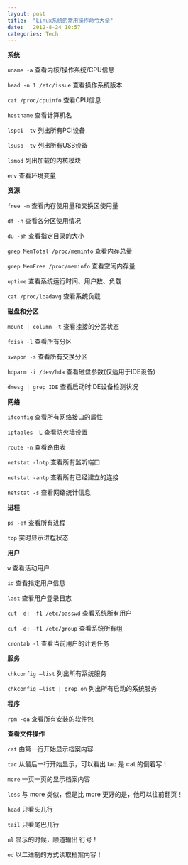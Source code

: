 ```yaml
---
layout: post
title:  "Linux系统的常用操作命令大全"
date:   2012-8-24 10:57
categories: Tech
---
```


**系统**

`uname -a` 查看内核/操作系统/CPU信息

`head -n 1 /etc/issue` 查看操作系统版本

`cat /proc/cpuinfo` 查看CPU信息

`hostname` 查看计算机名

`lspci -tv` 列出所有PCI设备

`lsusb -tv` 列出所有USB设备

`lsmod` 列出加载的内核模块

`env` 查看环境变量

**资源**

`free -m` 查看内存使用量和交换区使用量

`df -h` 查看各分区使用情况

`du -sh` 查看指定目录的大小

`grep MemTotal /proc/meminfo` 查看内存总量

`grep MemFree /proc/meminfo` 查看空闲内存量

`uptime` 查看系统运行时间、用户数、负载

`cat /proc/loadavg` 查看系统负载

**磁盘和分区**

`mount | column -t` 查看挂接的分区状态

`fdisk -l` 查看所有分区

`swapon -s` 查看所有交换分区

`hdparm -i /dev/hda` 查看磁盘参数(仅适用于IDE设备)

`dmesg | grep IDE` 查看启动时IDE设备检测状况

**网络**

`ifconfig` 查看所有网络接口的属性

`iptables -L` 查看防火墙设置

`route -n` 查看路由表

`netstat -lntp` 查看所有监听端口

`netstat -antp` 查看所有已经建立的连接

`netstat -s` 查看网络统计信息

**进程**

`ps -ef` 查看所有进程

`top` 实时显示进程状态

**用户**

`w` 查看活动用户

`id` 查看指定用户信息

`last` 查看用户登录日志

`cut -d: -f1 /etc/passwd` 查看系统所有用户

`cut -d: -f1 /etc/group` 查看系统所有组

`crontab -l` 查看当前用户的计划任务

**服务**

`chkconfig –list` 列出所有系统服务

`chkconfig –list | grep on` 列出所有启动的系统服务

**程序**

`rpm -qa` 查看所有安装的软件包

**查看文件操作**

`cat` 由第一行开始显示档案内容

`tac` 从最后一行开始显示，可以看出 tac 是 cat 的倒着写！

`more` 一页一页的显示档案内容

`less` 与 more 类似，但是比 more 更好的是，他可以往前翻页！

`head` 只看头几行

`tail` 只看尾巴几行

`nl` 显示的时候，顺道输出 行号！

`od` 以二进制的方式读取档案内容！
